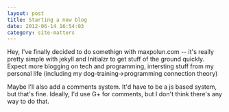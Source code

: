 ```yaml
---
layout: post
title: Starting a new blog
date: 2012-06-14 16:54:03
category: site-matters
---
```

Hey, I've finally decided to do somethign with maxpolun.com -- it's really pretty simple with jekyll and Initialzr to get stuff of the ground quickly.
Expect more blogging on tech and programming, intersting stuff from my personal life (including my dog-training->programming connection theory)

Maybe I'll also add a comments system. It'd have to be a js based system, but that's fine. Ideally, I'd use G+ for comments, but I don't think there's any way to do that.